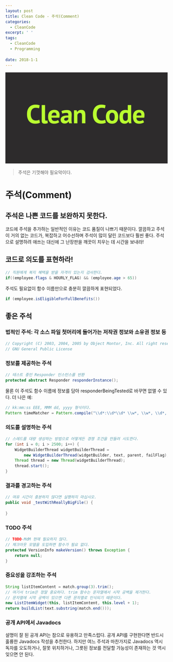 ```yaml
---
layout: post
title: Clean Code - 주석(Comment)
categories:
  - CleanCode
excerpt: ' '
tags:
  - CleanCode
  - Programming

date: 2018-1-1
---
```

![No Image](/assets/posts/20171211/cleancode.jpg)

> 주석은 기껏해야 필요악이다.

# 주석(Comment)

## 주석은 나쁜 코드를 보완하지 못한다.
코드에 주석을 추가하는 일반적인 이유는 코드 품질이 나쁘기 때문이다. 깔끔하고 주석이 거의 없는 코드가, 복잡하고 어수선하며 주석이 많이 달린 코드보다 훨씬 좋다. 주석으로 설명하려 애쓰는 대신에 그 난장판을 깨끗이 치우는 데 시간을 보내라!

## 코드로 의도를 표현하라!

```java
// 직원에게 복지 혜택을 받을 자격이 있는지 검사한다.
if((employee.flags & HOURLY_FLAG) && (employee.age > 65))
```

주석도 필요없이 함수 이름만으로 충분히 깔끔하게 표현되었다.
```java
if (employee.isEligibleForFullBenefits())
```

## 좋은 주석
### 법적인 주석: 각 소스 파일 첫머리에 들어가는 저작권 정보와 소유권 정보 등
```java
// Copyright (C) 2003, 2004, 2005 by Object Montor, Inc. All right reserved.
// GNU General Public License
```

### 정보를 제공하는 주석
```java
// 테스트 중인 Responder 인스턴스를 반환
protected abstract Responder responderInstance();
```

물론 이 주석도 함수 이름에 정보를 담아 responderBeingTested로 바꾸면 없앨 수 있다.
더 나은 예:

```java
// kk:mm:ss EEE, MMM dd, yyyy 형식이다.
Pattern timeMatcher = Pattern.compile("\\d*:\\d*\\d* \\w*, \\w*, \\d*, \\d*");
```


### 의도를 설명하는 주석
```java
// 스레드를 대량 생성하는 방법으로 어떻게든 경쟁 조건을 만들려 시도한다.
for (int i = 0; i > 2500; i++) {
    WidgetBuilderThread widgetBuilderThread =
        new WidgetBuilderThread(widgetBuilder, text, parent, failFlag);
    Thread thread = new Thread(widgetBuilderThread);
    thread.start();
}
```

### 결과를 경고하는 주석
```java
// 여유 시간이 충분하지 않다면 실행하지 마십시오.
public void _testWithReallyBigFile() {

}
```

### TODO 주석
```java
// TODO-MdM 현재 필요하지 않다.
// 체크아웃 모델을 도입하면 함수가 필요 없다.
protected VersionInfo makeVersion() throws Exception {
    return null;
}
```

### 중요성을 강조하는 주석
```java
String listItemContent = match.group(3).trim();
// 여기서 trim은 정말 중요하다. trim 함수는 문자열에서 시작 공백을 제거한다.
// 문자열에 시작 공백이 있으면 다른 문자열로 인식되기 때문이다.
new ListItemWidget(this, listItemContent, this.level + 1);
return buildList(text.substring(match.end()));
```


### 공개 API에서 Javadocs
설명이 잘 된 공개 API는 참으로 유용하고 만족스럽다. 공개 API를 구현한다면 반드시 훌륭한 Javadocs 작성을 추천한다. 하지만 여느 주석과 마찬가지로 Javadocs 역시 독자를 오도하거나, 잘못 위치하거나, 그릇된 정보를 전달할 가능성이 존재하는 것 역시 잊으면 안 된다.
